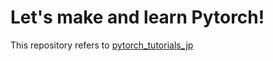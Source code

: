 # Let's make and learn Pytorch!
This repository refers to [pytorch_tutorials_jp](https://github.com/YutaroOgawa/pytorch_tutorials_jp)